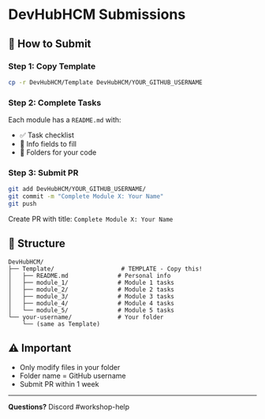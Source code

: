 # DevHubHCM Submissions

## 📁 How to Submit

### Step 1: Copy Template

```bash
cp -r DevHubHCM/Template DevHubHCM/YOUR_GITHUB_USERNAME
```

### Step 2: Complete Tasks

Each module has a `README.md` with:
- ✅ Task checklist
- 📝 Info fields to fill
- 📂 Folders for your code

### Step 3: Submit PR

```bash
git add DevHubHCM/YOUR_GITHUB_USERNAME/
git commit -m "Complete Module X: Your Name"
git push
```

Create PR with title: `Complete Module X: Your Name`

## 📂 Structure

```
DevHubHCM/
├── Template/                   # TEMPLATE - Copy this!
│   ├── README.md              # Personal info
│   ├── module_1/              # Module 1 tasks
│   ├── module_2/              # Module 2 tasks
│   ├── module_3/              # Module 3 tasks
│   ├── module_4/              # Module 4 tasks
│   └── module_5/              # Module 5 tasks
└── your-username/             # Your folder
    └── (same as Template)
```

## ⚠️ Important

- Only modify files in your folder
- Folder name = GitHub username
- Submit PR within 1 week

---

**Questions?** Discord #workshop-help

